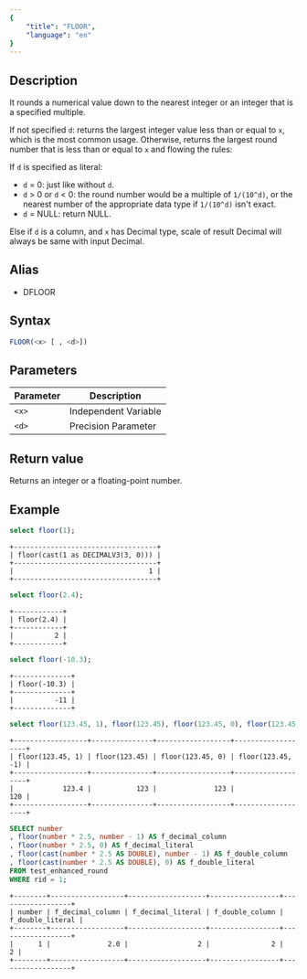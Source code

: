 ```yaml
---
{
    "title": "FLOOR",
    "language": "en"
}
---
```


<!-- 
Licensed to the Apache Software Foundation (ASF) under one
or more contributor license agreements.  See the NOTICE file
distributed with this work for additional information
regarding copyright ownership.  The ASF licenses this file
to you under the Apache License, Version 2.0 (the
"License"); you may not use this file except in compliance
with the License.  You may obtain a copy of the License at
  http://www.apache.org/licenses/LICENSE-2.0
Unless required by applicable law or agreed to in writing,
software distributed under the License is distributed on an
"AS IS" BASIS, WITHOUT WARRANTIES OR CONDITIONS OF ANY
KIND, either express or implied.  See the License for the
specific language governing permissions and limitations
under the License.
-->

## Description

It rounds a numerical value down to the nearest integer or an integer that is a specified multiple.

If not specified `d`: returns the largest integer value less than or equal to `x`, which is the most common usage.
Otherwise, returns the largest round number that is less than or equal to `x` and flowing the rules:

If `d` is specified as literal:  
- `d` = 0: just like without `d`.
- `d` > 0 or `d` < 0: the round number would be a multiple of `1/(10^d)`, or the nearest number of the appropriate data type if `1/(10^d)` isn't exact.
- `d` = NULL: return NULL. 

Else if `d` is a column, and `x` has Decimal type, scale of result Decimal will always be same with input Decimal.

## Alias

- DFLOOR

## Syntax

```sql
FLOOR(<x> [ , <d>])
```

## Parameters

| Parameter | Description |
|-----------|------------|
| `<x>`   | Independent Variable |
| `<d>`   | Precision Parameter  |

## Return value

Returns an integer or a floating-point number.

## Example

```sql
select floor(1);
```

```text
+-----------------------------------+
| floor(cast(1 as DECIMALV3(3, 0))) |
+-----------------------------------+
|                                 1 |
+-----------------------------------+
```

```sql
select floor(2.4);
```

```text
+------------+
| floor(2.4) |
+------------+
|          2 |
+------------+
```

```sql
select floor(-10.3);
```

```text
+--------------+
| floor(-10.3) |
+--------------+
|          -11 |
+--------------+
```

```sql
select floor(123.45, 1), floor(123.45), floor(123.45, 0), floor(123.45, -1);
```

```text
+------------------+---------------+------------------+-------------------+
| floor(123.45, 1) | floor(123.45) | floor(123.45, 0) | floor(123.45, -1) |
+------------------+---------------+------------------+-------------------+
|            123.4 |           123 |              123 |               120 |
+------------------+---------------+------------------+-------------------+
```

```sql
SELECT number
, floor(number * 2.5, number - 1) AS f_decimal_column
, floor(number * 2.5, 0) AS f_decimal_literal
, floor(cast(number * 2.5 AS DOUBLE), number - 1) AS f_double_column
, floor(cast(number * 2.5 AS DOUBLE), 0) AS f_double_literal
FROM test_enhanced_round
WHERE rid = 1;
```

```text
+--------+------------------+-------------------+-----------------+------------------+
| number | f_decimal_column | f_decimal_literal | f_double_column | f_double_literal |
+--------+------------------+-------------------+-----------------+------------------+
|      1 |              2.0 |                 2 |               2 |                2 |
+--------+------------------+-------------------+-----------------+------------------+
```